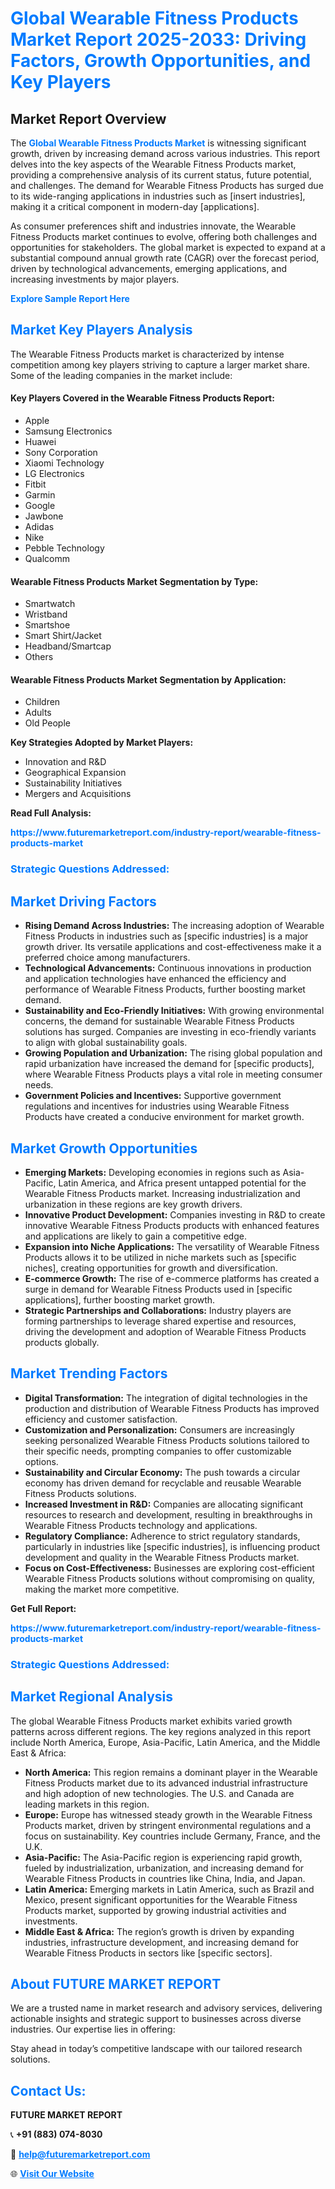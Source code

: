 <h1 style="color: #007BFF;">Global Wearable Fitness Products Market Report 2025-2033: Driving Factors, Growth Opportunities, and Key Players</h1>

<section id="overview">
<h2>Market Report Overview</h2>
<p>The <a href="https://www.futuremarketreport.com/industry-report/wearable-fitness-products-market" style="color: #007BFF; text-decoration: none;"><strong>Global Wearable Fitness Products Market</strong></a> is witnessing significant growth, driven by increasing demand across various industries. This report delves into the key aspects of the Wearable Fitness Products market, providing a comprehensive analysis of its current status, future potential, and challenges. The demand for Wearable Fitness Products has surged due to its wide-ranging applications in industries such as [insert industries], making it a critical component in modern-day [applications].</p>
<p>As consumer preferences shift and industries innovate, the Wearable Fitness Products market continues to evolve, offering both challenges and opportunities for stakeholders. The global market is expected to expand at a substantial compound annual growth rate (CAGR) over the forecast period, driven by technological advancements, emerging applications, and increasing investments by major players.</p>
</section>

<section id="overview">
<p><a href="https://www.futuremarketreport.com/request-sample/reportId=83029" style="color: #007BFF; text-decoration: none;"><strong>Explore Sample Report Here</strong></a></p>
</section>

<section id="key-players">
<h2 style="color: #007BFF;">Market Key Players Analysis</h2>
<p>The Wearable Fitness Products market is characterized by intense competition among key players striving to capture a larger market share. Some of the leading companies in the market include:</p>
<h4>Key Players Covered in the Wearable Fitness Products Report:</h4>
<ul><li>Apple</li><li>Samsung Electronics</li><li>Huawei</li><li>Sony Corporation</li><li>Xiaomi Technology</li><li>LG Electronics</li><li>Fitbit</li><li>Garmin</li><li>Google</li><li>Jawbone</li><li>Adidas</li><li>Nike</li><li>Pebble Technology</li><li>Qualcomm</li></ul>
<h4>Wearable Fitness Products Market Segmentation by Type:</h4>
<ul><li>Smartwatch</li><li>Wristband</li><li>Smartshoe</li><li>Smart Shirt/Jacket</li><li>Headband/Smartcap</li><li>Others</li></ul>

<h4>Wearable Fitness Products Market Segmentation by Application:</h4>
<ul><li>Children</li><li>Adults</li><li>Old People</li></ul>
<p><strong>Key Strategies Adopted by Market Players:</strong></p>
<ul>
<li>Innovation and R&D</li>
<li>Geographical Expansion</li>
<li>Sustainability Initiatives</li>
<li>Mergers and Acquisitions</li>
</ul>
</section>

<section>
<p><strong>Read Full Analysis: </strong></p><a href="https://www.futuremarketreport.com/industry-report/wearable-fitness-products-market" style="color: #007BFF; text-decoration: none;"><strong>https://www.futuremarketreport.com/industry-report/wearable-fitness-products-market</strong></a>
<h3 style="color: #007BFF;">Strategic Questions Addressed:</h3>
</section>

<section id="driving-factors">
<h2 style="color: #007BFF;">Market Driving Factors</h2>
<ul>
<li><strong>Rising Demand Across Industries:</strong> The increasing adoption of Wearable Fitness Products in industries such as [specific industries] is a major growth driver. Its versatile applications and cost-effectiveness make it a preferred choice among manufacturers.</li>
<li><strong>Technological Advancements:</strong> Continuous innovations in production and application technologies have enhanced the efficiency and performance of Wearable Fitness Products, further boosting market demand.</li>
<li><strong>Sustainability and Eco-Friendly Initiatives:</strong> With growing environmental concerns, the demand for sustainable Wearable Fitness Products solutions has surged. Companies are investing in eco-friendly variants to align with global sustainability goals.</li>
<li><strong>Growing Population and Urbanization:</strong> The rising global population and rapid urbanization have increased the demand for [specific products], where Wearable Fitness Products plays a vital role in meeting consumer needs.</li>
<li><strong>Government Policies and Incentives:</strong> Supportive government regulations and incentives for industries using Wearable Fitness Products have created a conducive environment for market growth.</li>
</ul>
</section>

<section id="growth-opportunities">
<h2 style="color: #007BFF;">Market Growth Opportunities</h2>
<ul>
<li><strong>Emerging Markets:</strong> Developing economies in regions such as Asia-Pacific, Latin America, and Africa present untapped potential for the Wearable Fitness Products market. Increasing industrialization and urbanization in these regions are key growth drivers.</li>
<li><strong>Innovative Product Development:</strong> Companies investing in R&D to create innovative Wearable Fitness Products products with enhanced features and applications are likely to gain a competitive edge.</li>
<li><strong>Expansion into Niche Applications:</strong> The versatility of Wearable Fitness Products allows it to be utilized in niche markets such as [specific niches], creating opportunities for growth and diversification.</li>
<li><strong>E-commerce Growth:</strong> The rise of e-commerce platforms has created a surge in demand for Wearable Fitness Products used in [specific applications], further boosting market growth.</li>
<li><strong>Strategic Partnerships and Collaborations:</strong> Industry players are forming partnerships to leverage shared expertise and resources, driving the development and adoption of Wearable Fitness Products products globally.</li>
</ul>
</section>

<section id="trending-factors">
<h2 style="color: #007BFF;">Market Trending Factors</h2>
<ul>
<li><strong>Digital Transformation:</strong> The integration of digital technologies in the production and distribution of Wearable Fitness Products has improved efficiency and customer satisfaction.</li>
<li><strong>Customization and Personalization:</strong> Consumers are increasingly seeking personalized Wearable Fitness Products solutions tailored to their specific needs, prompting companies to offer customizable options.</li>
<li><strong>Sustainability and Circular Economy:</strong> The push towards a circular economy has driven demand for recyclable and reusable Wearable Fitness Products solutions.</li>
<li><strong>Increased Investment in R&D:</strong> Companies are allocating significant resources to research and development, resulting in breakthroughs in Wearable Fitness Products technology and applications.</li>
<li><strong>Regulatory Compliance:</strong> Adherence to strict regulatory standards, particularly in industries like [specific industries], is influencing product development and quality in the Wearable Fitness Products market.</li>
<li><strong>Focus on Cost-Effectiveness:</strong> Businesses are exploring cost-efficient Wearable Fitness Products solutions without compromising on quality, making the market more competitive.</li>
</ul>
</section>

<section>
<p><strong>Get Full Report: </strong></p><a href="https://www.futuremarketreport.com/industry-report/wearable-fitness-products-market" style="color: #007BFF; text-decoration: none;"><strong>https://www.futuremarketreport.com/industry-report/wearable-fitness-products-market</strong></a>
<h3 style="color: #007BFF;">Strategic Questions Addressed:</h3>
</section>


<section id="regional-analysis">
<h2 style="color: #007BFF;">Market Regional Analysis</h2>
<p>The global Wearable Fitness Products market exhibits varied growth patterns across different regions. The key regions analyzed in this report include North America, Europe, Asia-Pacific, Latin America, and the Middle East & Africa:</p>
<ul>
<li><strong>North America:</strong> This region remains a dominant player in the Wearable Fitness Products market due to its advanced industrial infrastructure and high adoption of new technologies. The U.S. and Canada are leading markets in this region.</li>
<li><strong>Europe:</strong> Europe has witnessed steady growth in the Wearable Fitness Products market, driven by stringent environmental regulations and a focus on sustainability. Key countries include Germany, France, and the U.K.</li>
<li><strong>Asia-Pacific:</strong> The Asia-Pacific region is experiencing rapid growth, fueled by industrialization, urbanization, and increasing demand for Wearable Fitness Products in countries like China, India, and Japan.</li>
<li><strong>Latin America:</strong> Emerging markets in Latin America, such as Brazil and Mexico, present significant opportunities for the Wearable Fitness Products market, supported by growing industrial activities and investments.</li>
<li><strong>Middle East & Africa:</strong> The region’s growth is driven by expanding industries, infrastructure development, and increasing demand for Wearable Fitness Products in sectors like [specific sectors].</li>
</ul>
</section>

<footer>
<h2 style="color: #007BFF;">About FUTURE MARKET REPORT</h2>
<p>We are a trusted name in market research and advisory services, delivering actionable insights and strategic support to businesses across diverse industries. Our expertise lies in offering:</p>

<p>Stay ahead in today’s competitive landscape with our tailored research solutions.</p>

<h2 style="color: #007BFF;">Contact Us:</h2>
<p><strong>FUTURE MARKET REPORT</strong></p>
<p>📞 <strong>+91 (883) 074-8030</strong></p>
<p>📧 <strong><a href="mailto:help@futuremarketreport.com" style="color: #007BFF;">help@futuremarketreport.com</a></strong></p>
<p>🌐 <strong><a href="https://www.futuremarketreport.com/" style="color: #007BFF;">Visit Our Website</a></strong></p>
</footer>